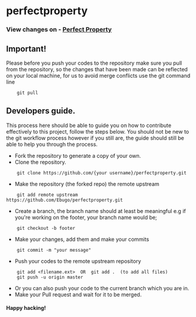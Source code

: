 # perfectproperty

### View changes on - [Perfect Property](https://ebugo.github.io/perfectproperty/)

## Important!

Please before you push your codes to the repository make sure you pull from the repository, so the changes that have been made can be reflected on your local machine, for us to avoid merge conflicts
use the git command line
```git
    git pull 
```

## Developers guide.
This process here should be able to guide you on how to contribute effectively to this project, follow the steps below. You should not be new to the git workflow process however if you still are, the guide should still be able to help you through the process.

- Fork the repository to generate a copy of your own.
- Clone the repository.
```use git command line
    git clone https://github.com/{your username}/perfectproperty.git
```
- Make the repository (the forked repo) the remote upstream 
```use git command line
    git add remote upstream https://github.com/Ebugo/perfectproperty.git
```
- Create a branch, the branch name should at least be meaningful e.g if you're working on the footer, your branch name would be;
```use git command line
    git checkout -b footer
```
- Make your changes, add them and make your commits
```use git command line 
    git commit -m "your message"
```
- Push your codes to the remote upstream repository
```use git command line
    git add <filename.ext>  OR  git add .  (to add all files)
    git push -u origin master
```
- Or you can also push your code to the current branch which you are in.
- Make your Pull request and wait for it to be merged.

#### Happy hacking!
